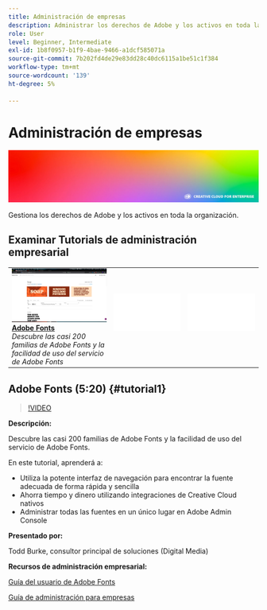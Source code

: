 ```yaml
---
title: Administración de empresas
description: Administrar los derechos de Adobe y los activos en toda la organización
role: User
level: Beginner, Intermediate
exl-id: 1b8f0957-b1f9-4bae-9466-a1dcf585071a
source-git-commit: 7b202fd4de29e83dd28c40dc6115a1be51c1f384
workflow-type: tm+mt
source-wordcount: '139'
ht-degree: 5%

---
```


# Administración de empresas

![Tutorial Hero Image](../assets/hero_cce.jpg)

Gestiona los derechos de Adobe y los activos en toda la organización.

## Examinar Tutorials de administración empresarial

<table style="table-layout:fixed">
<tr>
 <td>
   <a href="enterprise.md#tutorial1">
      <img alt="Adobe Fonts" src="../assets/fonts_burke_thumbnail.jpg" />
   </a>
    <div>
   <a href="enterprise.md#tutorial1"><strong>Adobe Fonts</strong></a>
    </div>
    <em>Descubre las casi 200 familias de Adobe Fonts y la facilidad de uso del servicio de Adobe Fonts</em>
    <br>
  </td>
  <td>
    <img alt="Separador" src="../assets/Whitespacer.png" />
    <div>
    <br>
  </td>
  <td>
    <img alt="Separador" src="../assets/Whitespacer.png" />
    <div>
    <br>
  </td>
</tr>
</table>

## Adobe Fonts (5:20) {#tutorial1}

>[!VIDEO](https://video.tv.adobe.com/v/328226?hidetitle=true)

**Descripción:**

Descubre las casi 200 familias de Adobe Fonts y la facilidad de uso del servicio de Adobe Fonts.

En este tutorial, aprenderá a:
* Utiliza la potente interfaz de navegación para encontrar la fuente adecuada de forma rápida y sencilla
* Ahorra tiempo y dinero utilizando integraciones de Creative Cloud nativos
* Administrar todas las fuentes en un único lugar en Adobe Admin Console

**Presentado por:**

Todd Burke, consultor principal de soluciones (Digital Media)

**Recursos de administración empresarial:**

[Guía del usuario de Adobe Fonts](https://helpx.adobe.com/fonts/user-guide.html)

[Guía de administración para empresas](https://helpx.adobe.com/enterprise/admin-guide.html)
